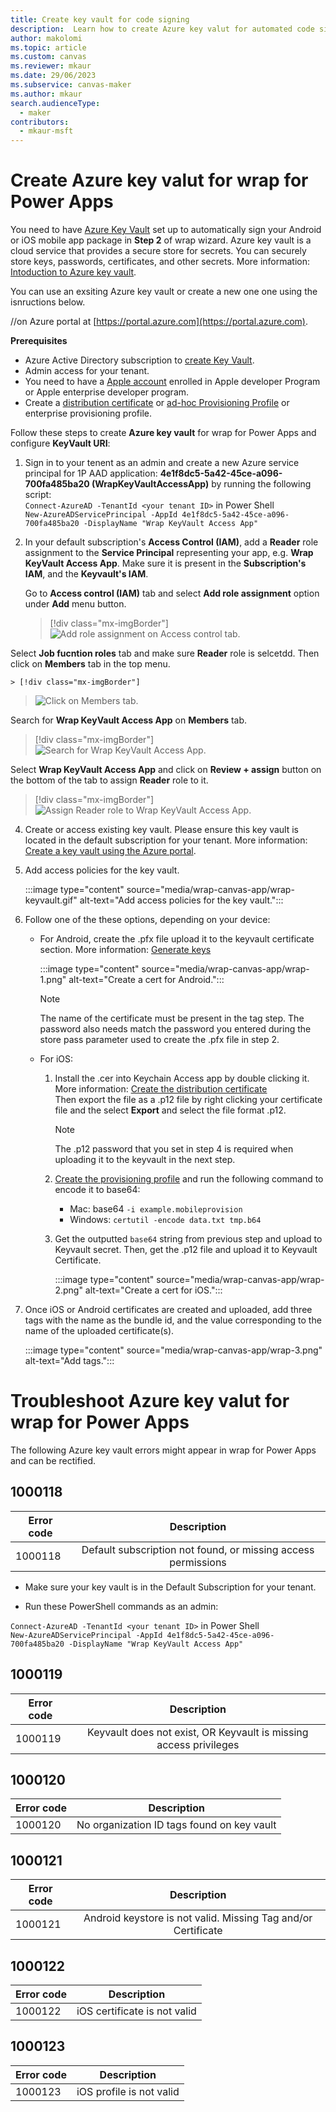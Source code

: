 ```yaml
---
title: Create key vault for code signing
description:  Learn how to create Azure key valut for automated code signing of native mobile apps in wrap wizard.
author: makolomi
ms.topic: article
ms.custom: canvas
ms.reviewer: mkaur
ms.date: 29/06/2023
ms.subservice: canvas-maker
ms.author: mkaur
search.audienceType: 
  - maker
contributors:
  - mkaur-msft
---
```

# Create Azure key valut for wrap for Power Apps
You need to have [Azure Key Vault](/azure/key-vault/general/basic-concepts) set up to automatically sign your Android or iOS mobile app package in **Step 2** of wrap wizard. Azure key vault is a cloud service that provides a secure store for secrets. You can securely store keys, passwords, certificates, and other secrets. More information: [Intoduction to Azure key vault](https://learn.microsoft.com/en-us/azure/key-vault/general/overview).

You can use an exsiting Azure key vault or create a new one one using the isnructions below.

//on Azure portal at [https://portal.azure.com](https://portal.azure.com).
  
**Prerequisites**
  
- Azure Active Directory subscription to [create Key Vault](/azure/key-vault/general/quick-create-portal).
- Admin access for your tenant.
- You need to have a [Apple account](https://developer.apple.com) enrolled in Apple developer Program or Apple enterprise developer program.
- Create a [distribution certificate](code-sign-ios.md#create-the-distribution-certificate) or [ad-hoc Provisioning Profile](code-sign-ios.md#create-an-ios-provisioning-profile) or enterprise provisioning profile.
   
Follow these steps to create **Azure key vault** for wrap for Power Apps and configure **KeyVault URI**:
  
1. Sign in to your tenent as an admin and create a new Azure service principal for 1P AAD application: **4e1f8dc5-5a42-45ce-a096-700fa485ba20 (WrapKeyVaultAccessApp)** by running the following script: <br>
`Connect-AzureAD -TenantId <your tenant ID>` in Power Shell <br>
`New-AzureADServicePrincipal -AppId 4e1f8dc5-5a42-45ce-a096-700fa485ba20 -DisplayName "Wrap KeyVault Access App"`
  
2. In your default subscription's **Access Control (IAM)**, add a **Reader** role assignment to the **Service Principal** representing your app, e.g. **Wrap KeyVault Access App**. Make sure it is present in the **Subscription's IAM**, and the **Keyvault's IAM**.

   Go to **Access control (IAM)** tab and select **Add role assignment** option under **Add** menu button.

   > [!div class="mx-imgBorder"] 
   > ![Add role assignment on Access control tab.](media/how-to-v2/Access_control_tab.png "Add role assignment on Access control tab.")

  Select **Job fucntion roles** tab and make sure **Reader** role is selcetdd. Then click on **Members** tab in the top menu.
   
    > [!div class="mx-imgBorder"] 
   > ![Click on Members tab.](media/how-to-v2/Add_members.png "Click on Members tab.")

   Search for **Wrap KeyVault Access App** on **Members** tab.
   
   > [!div class="mx-imgBorder"] 
   > ![Search for Wrap KeyVault Access App.](media/how-to-v2/Add_role_assignment.png "Search for Wrap KeyVault Access App.")

   Select **Wrap KeyVault Access App** and click on **Review + assign** button on the bottom of the tab to assign **Reader** role to it.
  
   > [!div class="mx-imgBorder"] 
   > ![Assign Reader role to Wrap KeyVault Access App.](media/how-to-v2/Add_role_for_wrap_signing.png "Assign Reader role to Wrap KeyVault Access App.")
  
4. Create or access existing key vault. Please ensure this key vault is located in the default subscription for your tenant. More information: [Create a key vault using the Azure portal](/azure/key-vault/general/quick-create-portal).
   
5. Add access policies for the key vault.
  
   :::image type="content" source="media/wrap-canvas-app/wrap-keyvault.gif" alt-text="Add access policies for the key vault.":::
  
6. Follow one of the these options, depending on your device:
   - For Android, create the .pfx file upload it to the keyvault certificate section. More information: [Generate keys](code-sign-android.md#generate-keys) 
  
     :::image type="content" source="media/wrap-canvas-app/wrap-1.png" alt-text="Create a cert for Android.":::
     > [!NOTE]
      > The name of the certificate must be present in the tag step. The password also needs match the password you entered during the store pass parameter used to create the .pfx file in step 2.
  
   - For iOS: 
     1. Install the .cer into Keychain Access app by double clicking it. More information: [Create the distribution certificate](code-sign-ios.md#create-the-distribution-certificate) </br> Then export the file as a .p12 file by right clicking your certificate file and the select **Export** and select the file format .p12. 
        > [!NOTE]
        > The .p12 password that you set in step 4 is required when uploading it to the keyvault in the next step.
     2. [Create the provisioning profile](code-sign-ios.md#create-an-ios-provisioning-profile) and run the following command to encode it to base64:
        - Mac: base64 `-i example.mobileprovision`
        - Windows:  `certutil -encode data.txt tmp.b64`
     
     3. Get the outputted `base64` string from previous step and upload to Keyvault secret. Then, get the .p12 file and upload it to Keyvault Certificate.
  
        :::image type="content" source="media/wrap-canvas-app/wrap-2.png" alt-text="Create a cert for iOS.":::

7. Once iOS or Android certificates are created and uploaded, add three tags with the name as the bundle id, and the value corresponding to the name of the uploaded certificate(s).
  
     :::image type="content" source="media/wrap-canvas-app/wrap-3.png" alt-text="Add tags.":::
  
# Troubleshoot Azure key valut for wrap for Power Apps
The following Azure key vault errors might appear in wrap for Power Apps and can be rectified.

## 1000118

| Error code      | Description          | 
| ------------- |:-------------:| 
|1000118    | Default subscription not found, or missing access permissions|

 - Make sure your key vault is in the Default Subscription for your tenant. 

 - Run these PowerShell commands as an admin: 

`Connect-AzureAD -TenantId <your tenant ID>` in Power Shell <br>
`New-AzureADServicePrincipal -AppId 4e1f8dc5-5a42-45ce-a096-700fa485ba20 -DisplayName "Wrap KeyVault Access App"`

## 1000119

| Error code      | Description          | 
| ------------- |:-------------:| 
|1000119    | Keyvault does not exist, OR Keyvault is missing access privileges|

## 1000120

| Error code      | Description          | 
| ------------- |:-------------:| 
|1000120   | No organization ID tags found on key vault|

## 1000121

| Error code      | Description          | 
| ------------- |:-------------:| 
|1000121    | Android keystore is not valid. Missing Tag and/or Certificate|

## 1000122

| Error code      | Description          | 
| ------------- |:-------------:| 
|1000122    |  iOS certificate is not valid|

## 1000123

| Error code      | Description          | 
| ------------- |:-------------:| 
|1000123    |   iOS profile is not valid|



